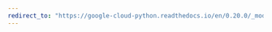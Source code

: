 ```yaml
---
redirect_to: "https://google-cloud-python.readthedocs.io/en/0.20.0/_modules/google/cloud/dns/client.html"
---
```


